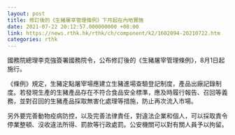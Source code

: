 ```yaml
---
layout: post
title: 修訂後的《生豬屠宰管理條例》下月起在內地實施
date: 2021-07-22 20:12:57.000000000 +08:00
link: https://news.rthk.hk/rthk/ch/component/k2/1602094-20210722.htm
categories: rthk
---
```


國務院總理李克強簽署國務院令，公布修訂後的《生豬屠宰管理條例》，8月1日起施行。

《條例》規定，生豬定點屠宰場應建立生豬進場查驗登記制度，產品出廠記錄制度。若發現生產的生豬產品存在不符合食品安全標準，應及時履行報告、召回等義務，並對召回的生豬產品採取無害化處理等措施，防止再次流入市場。

另外要完善動物疫病防控，以及完善法律責任，對違法企業和個人，可以採取責令停業整頓、沒收違法所得、罰款等行政處罰。公安機關可以對有關人員予以拘留。

